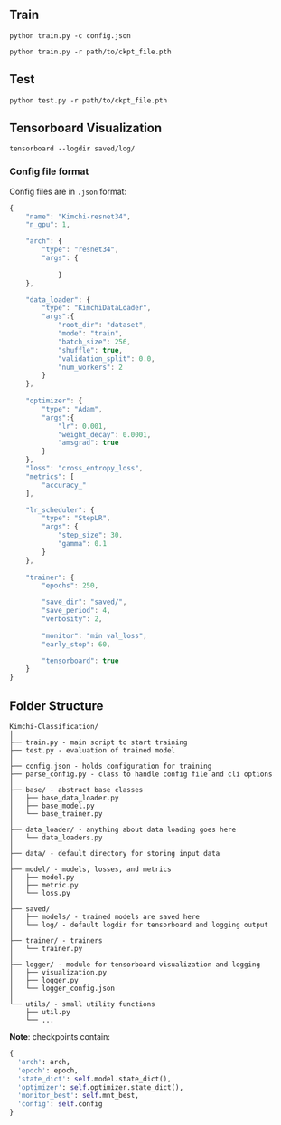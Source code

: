 <!-- @import "[TOC]" {cmd="toc" depthFrom=1 depthTo=6 orderedList=false} -->

<!-- code_chunk_output -->
<!-- /code_chunk_output -->

## Train
`python train.py -c config.json`

`python train.py -r path/to/ckpt_file.pth`

## Test
`python test.py -r path/to/ckpt_file.pth`

## Tensorboard Visualization
`tensorboard --logdir saved/log/`

### Config file format
Config files are in `.json` format:
```javascript
{
    "name": "Kimchi-resnet34",
    "n_gpu": 1,

    "arch": {
        "type": "resnet34",
        "args": {
        
            }
    },

    "data_loader": {
        "type": "KimchiDataLoader",
        "args":{
            "root_dir": "dataset",
            "mode": "train",
            "batch_size": 256,
            "shuffle": true,
            "validation_split": 0.0,
            "num_workers": 2
        }
    },
    
    "optimizer": {
        "type": "Adam",
        "args":{
            "lr": 0.001,
            "weight_decay": 0.0001,
            "amsgrad": true
        }
    },
    "loss": "cross_entropy_loss",
    "metrics": [
        "accuracy_"
    ],

    "lr_scheduler": {
        "type": "StepLR",
        "args": {
            "step_size": 30,
            "gamma": 0.1
        }
    },
    
    "trainer": {
        "epochs": 250,

        "save_dir": "saved/",
        "save_period": 4,
        "verbosity": 2,
        
        "monitor": "min val_loss",
        "early_stop": 60,

        "tensorboard": true
    }
}

```

## Folder Structure
  ```
  Kimchi-Classification/
  │
  ├── train.py - main script to start training
  ├── test.py - evaluation of trained model
  │
  ├── config.json - holds configuration for training
  ├── parse_config.py - class to handle config file and cli options
  │
  ├── base/ - abstract base classes
  │   ├── base_data_loader.py
  │   ├── base_model.py
  │   └── base_trainer.py
  │
  ├── data_loader/ - anything about data loading goes here
  │   └── data_loaders.py
  │
  ├── data/ - default directory for storing input data
  │
  ├── model/ - models, losses, and metrics
  │   ├── model.py
  │   ├── metric.py
  │   └── loss.py
  │
  ├── saved/
  │   ├── models/ - trained models are saved here
  │   └── log/ - default logdir for tensorboard and logging output
  │
  ├── trainer/ - trainers
  │   └── trainer.py
  │
  ├── logger/ - module for tensorboard visualization and logging
  │   ├── visualization.py
  │   ├── logger.py
  │   └── logger_config.json
  │  
  └── utils/ - small utility functions
      ├── util.py
      └── ...
  ```

**Note**: checkpoints contain:
  ```python
  {
    'arch': arch,
    'epoch': epoch,
    'state_dict': self.model.state_dict(),
    'optimizer': self.optimizer.state_dict(),
    'monitor_best': self.mnt_best,
    'config': self.config
  }
  ```
